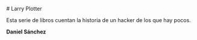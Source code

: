 # Larry Plotter

Esta serie de libros cuentan la historia de un hacker de los que hay pocos.

**Daniel Sánchez**
